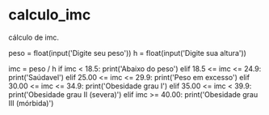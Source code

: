 # calculo_imc
cálculo de imc.

peso = float(input('Digite seu peso'))
h = float(input('Digite sua altura'))

imc = peso / h
if imc < 18.5:
    print('Abaixo do peso')
elif 18.5 <= imc <= 24.9:
    print('Saúdavel')
elif 25.00 <= imc <= 29.9:
    print('Peso em excesso')
elif 30.00 <= imc <= 34.9:
    print('Obesidade grau I')
elif 35.00 <= imc < 39.9:
    print('Obesidade grau II (severa)')
elif imc >= 40.00:
    print('Obesidade grau III (mórbida)')
